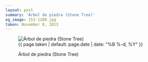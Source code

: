 ```yaml
---
layout: post
summary: 'Árbol de piedra (Stone Tree)'
og_image: 153-1280.jpg
taken: November 8, 2013
---
```


<figure class="post">
 <img alt="Árbol de piedra (Stone Tree)" sizes="(min-width: 700px) 50vw, calc(100vw - 2rem)" src="{{ site.assets_url }}/153-640.jpg" srcset="{{ site.assets_url }}/153-1280.jpg 1280w, {{ site.assets_url }}/153-960.jpg 960w, {{ site.assets_url }}/153-640.jpg 640w, {{ site.assets_url }}/153-320.jpg 320w"/>
 <figcaption>
  <time>
   {{ page.taken | default: page.date | date: "%B %-d, %Y" }}
  </time>
  <p>
   Árbol de piedra (Stone Tree)
  </p>
 </figcaption>
</figure>
